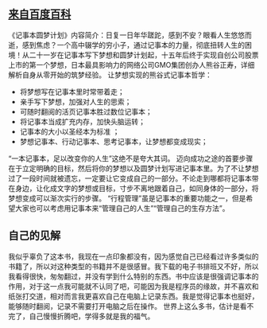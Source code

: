 ## [来自百度百科](http://baike.baidu.com/link?url=LmkFV8mZsgSIIcjXSdVEDgI_UWPgWh7IOQ91boCePpNOiDQiY1ZkHhEmJ_VD3G3ErwBEVsK7LyNuoeQ5WLpO3_) ##
《记事本圆梦计划》内容简介：日复一日年华蹉跎，感到不安？眼看人生悠悠而逝，感到焦虑？一个高中辍学的穷小子，通过记事本的力量，彻底扭转人生的困境！从二十一岁在记事本写下梦想和圆梦计划起，十五年后终于实现自创公司股票上市的第一个梦想，日本最具影响力的网络公司GMO集团创办人熊谷正寿，详细解析自身从零开始的筑梦经验。
让梦想实现的熊谷式记事本哲学：
- 将梦想写在记事本里时常带着走；
- 亲手写下梦想，加强对人生的思索；
- 可随时翻阅的活页记事本胜过数位记事本；
- 将记事本当成扩充内存，加快头脑运转；
- 记事本的大小以圣经本为标准 ；
- 梦想记事本、行动记事本、思考记事本，让梦想都变成现实；

“一本记事本，足以改变你的人生”这绝不是夸大其词。
迈向成功之途的首要步骤在于立定明确的目标，然后将你的梦想以及圆梦计划写进记事本里。为了不让梦想过了一段时间就被遗忘，一定要让它变成自己的一部分。不论走到哪都将记事本带在身边，让化成文字的梦想或目标，寸步不离地跟着自己，如同身体的一部分，将梦想变成可以渐次实行的步骤。
“行程管理”虽是记事本的重要功能之一，但是希望大家也可以考虑用记事本来“管理自己的人生”“管理自己的生存方法”。

## 自己的见解 ##
我似乎辜负了这本书，我现在一点印象都没有，因为感觉自己已经看过许多类似的书籍了，所以对这种类型的书籍并不是很感冒。我下载的电子书排班又不好，所以我看得很快，匆匆翻过，并没有学到什么特别的东西。书中应该是很强调记事本的作用，对于这一点我可能就不认同了吧，可能因为我是程序员的缘故，并不喜欢和纸张打交道，相对而言我更喜欢自己在电脑上记录东西。我是觉得记事本也挺好，能够随时翻阅，记录不需要打开电脑之后在操作。
世界上这么多书，估计是看不完了，自己慢慢折腾吧，学得多就是我的福气。
